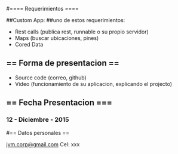 #==== Requerimientos ====

##Custom App:
 ##uno de estos requerimientos:
 - Rest calls (publica rest, runnable o 
 				su propio servidor)
 - Maps (buscar ubicaciones, pines)
 - Cored Data

 ## == Forma de presentacion ==
 - Source code (correo, github)
 - Video (funcionamiento de su aplicacion, 
 			explicando el projecto)
 
 ## == Fecha Presentacion ===
 ### 12 - Diciembre - 2015

 #== Datos personales ==

 jvm.corp@gmail.com
 Cel: xxx
